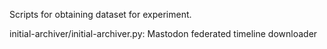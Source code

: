 Scripts for obtaining dataset for experiment.

initial-archiver/initial-archiver.py: Mastodon federated timeline downloader
